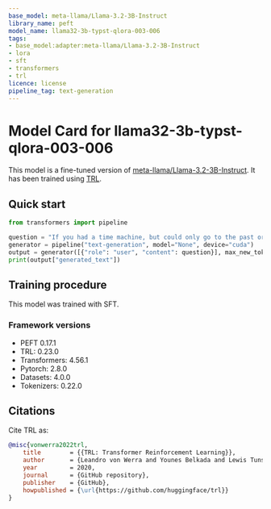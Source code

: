 ```yaml
---
base_model: meta-llama/Llama-3.2-3B-Instruct
library_name: peft
model_name: llama32-3b-typst-qlora-003-006
tags:
- base_model:adapter:meta-llama/Llama-3.2-3B-Instruct
- lora
- sft
- transformers
- trl
licence: license
pipeline_tag: text-generation
---
```


# Model Card for llama32-3b-typst-qlora-003-006

This model is a fine-tuned version of [meta-llama/Llama-3.2-3B-Instruct](https://huggingface.co/meta-llama/Llama-3.2-3B-Instruct).
It has been trained using [TRL](https://github.com/huggingface/trl).

## Quick start

```python
from transformers import pipeline

question = "If you had a time machine, but could only go to the past or the future once and never return, which would you choose and why?"
generator = pipeline("text-generation", model="None", device="cuda")
output = generator([{"role": "user", "content": question}], max_new_tokens=128, return_full_text=False)[0]
print(output["generated_text"])
```

## Training procedure

 


This model was trained with SFT.

### Framework versions

- PEFT 0.17.1
- TRL: 0.23.0
- Transformers: 4.56.1
- Pytorch: 2.8.0
- Datasets: 4.0.0
- Tokenizers: 0.22.0

## Citations



Cite TRL as:
    
```bibtex
@misc{vonwerra2022trl,
	title        = {{TRL: Transformer Reinforcement Learning}},
	author       = {Leandro von Werra and Younes Belkada and Lewis Tunstall and Edward Beeching and Tristan Thrush and Nathan Lambert and Shengyi Huang and Kashif Rasul and Quentin Gallou{\'e}dec},
	year         = 2020,
	journal      = {GitHub repository},
	publisher    = {GitHub},
	howpublished = {\url{https://github.com/huggingface/trl}}
}
```